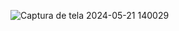 ![Captura de tela 2024-05-21 140029](https://github.com/VickasBorges/card-profile/assets/138734276/abf511b9-86cb-4ff7-8bdd-8b57e246b001)
